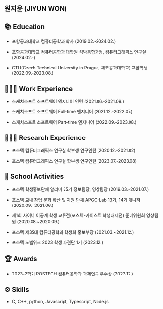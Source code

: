 ## 원지윤 (JIYUN WON)


## 📚 Education

- 포항공과대학교 컴퓨터공학과 학사 (2019.02.-2024.02.)

- 포항공과대학교 컴퓨터공학과 대학원 석박통합과정, 컴퓨터그래픽스 연구실 (2024.02.-)

- CTU(Czech Technical University in Prague, 체코공과대학교) 교환학생 (2022.09.-2023.08.)



## 👩🏻‍💻 Work Experience

- 스케치소프트 소프트웨어 엔지니어 인턴 (2021.06.-2021.09.)

- 스케치소프트 소프트웨어 Full-time 엔지니어 (2021.12.-2022.07.)

- 스케치소프트 소프트웨어 Part-time 엔지니어 (2022.09.-2023.08.) 


## 👩🏻‍🔬 Research Experience

- 포스텍 컴퓨터그래픽스 연구실 학부생 연구인턴 (2020.12.-2021.02)

- 포스텍 컴퓨터그래픽스 연구실 학부생 연구인턴 (2023.07.-2023.08) 



## 🏫 School Activities

- 포스텍 학생홍보단체 알리미 25기 정보팀장, 영상팀장 (2019.03.~2021.07.) 

- 포스텍 교내 창업 문화 확산 및 지원 단체 APGC-Lab 13기, 14기 매니저 (2020.09.~2021.06.)

- 제1회 사이버 이공계 학생 교류전(포스텍-카이스트 학생대제전) 준비위원회 영상팀원 (2020.08.~2020.09.)

- 포스텍 제35대 컴퓨터공학과 학생회 홍보부장 (2021.03.~2021.12.)

- 포스텍 노벨위크 2023 학생 파견단 1기 (2023.12.)



## 🏆 Awards

- 2023-2학기 POSTECH 컴퓨터공학과 과제연구 우수상 (2023.12.) 



## ⚙️ Skills

- C, C++, python, Javascript, Typescript, Node.js
